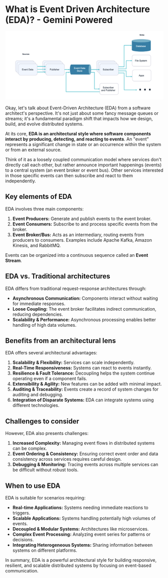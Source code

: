 # What is Event Driven Architecture (EDA)? - Gemini Powered

![Event Driven Architecture Diagram](eda.png)

Okay, let's talk about Event-Driven Architecture (EDA) from a software architect's perspective. It's not just about some fancy message queues or streams; it's a fundamental paradigm shift that impacts how we design, build, and evolve distributed systems.

At its core, **EDA is an architectural style where software components interact by producing, detecting, and reacting to events**. An "event" represents a significant change in state or an occurrence within the system or from an external source.

Think of it as a loosely coupled communication model where services don't directly call each other, but rather announce important happenings (events) to a central system (an event broker or event bus). Other services interested in those specific events can then subscribe and react to them independently.

## Key elements of EDA

EDA involves three main components:

1.  **Event Producers:** Generate and publish events to the event broker.
2.  **Event Consumers:** Subscribe to and process specific events from the broker.
3.  **Event Broker/Bus:** Acts as an intermediary, routing events from producers to consumers. Examples include Apache Kafka, Amazon Kinesis, and RabbitMQ.

Events can be organized into a continuous sequence called an **Event Stream**.

## EDA vs. Traditional architectures

EDA differs from traditional request-response architectures through:

*   **Asynchronous Communication:** Components interact without waiting for immediate responses.
*   **Loose Coupling:** The event broker facilitates indirect communication, reducing dependencies.
*   **Scalability & Performance:** Asynchronous processing enables better handling of high data volumes.

## Benefits from an architectural lens

EDA offers several architectural advantages:

1.  **Scalability & Flexibility:** Services can scale independently.
2.  **Real-Time Responsiveness:** Systems can react to events instantly.
3.  **Resilience & Fault Tolerance:** Decoupling helps the system continue operating even if a component fails.
4.  **Extensibility & Agility:** New features can be added with minimal impact.
5.  **Auditing & Traceability:** Events create a record of system changes for auditing and debugging.
6.  **Integration of Disparate Systems:** EDA can integrate systems using different technologies.

## Challenges to consider

However, EDA also presents challenges:

1.  **Increased Complexity:** Managing event flows in distributed systems can be complex.
2.  **Event Ordering & Consistency:** Ensuring correct event order and data consistency across services requires careful design.
3.  **Debugging & Monitoring:** Tracing events across multiple services can be difficult without robust tools.

## When to use EDA

EDA is suitable for scenarios requiring:

*   **Real-time Applications:** Systems needing immediate reactions to triggers.
*   **Scalable Applications:** Systems handling potentially high volumes of events.
*   **Decoupled & Modular Systems:** Architectures like microservices.
*   **Complex Event Processing:** Analyzing event series for patterns or decisions.
*   **Integrating Heterogeneous Systems:** Sharing information between systems on different platforms.

In summary, EDA is a powerful architectural style for building responsive, resilient, and scalable distributed systems by focusing on event-based communication.